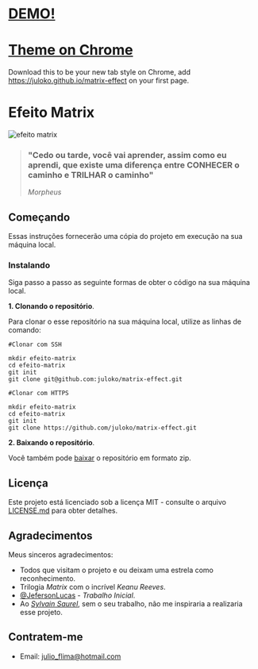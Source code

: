 # [DEMO!](https://juloko.github.io/matrix-effect/)

# [Theme on Chrome](https://chrome.google.com/webstore/detail/matrix-effect-chrome/hifkbbkonokckpinbkhkbhlemgpojbpk)
Download this to be your new tab style on Chrome, add https://juloko.github.io/matrix-effect on your first page.

# Efeito Matrix

![efeito matrix](https://user-images.githubusercontent.com/39635734/82733390-d26ea100-9ce9-11ea-8c9e-e66e80e7d83b.gif)

> ### "Cedo ou tarde, você vai aprender, assim como eu aprendi, que existe uma diferença entre CONHECER o caminho e TRILHAR o caminho" 
>_Morpheus_

## Começando

Essas instruções fornecerão uma cópia do projeto em execução na sua máquina local.

### Instalando
Siga passo a passo as seguinte formas de obter o código na sua máquina local.

**1. Clonando o repositório**.

Para clonar o esse repositório na sua máquina local, utilize as linhas de comando:

```
#Clonar com SSH

mkdir efeito-matrix
cd efeito-matrix
git init
git clone git@github.com:juloko/matrix-effect.git
```

```
#Clonar com HTTPS

mkdir efeito-matrix
cd efeito-matrix
git init
git clone https://github.com/juloko/matrix-effect.git
```

**2. Baixando o repositório**.

Você também pode [baixar](https://github.com/juloko/matrix-effect/archive/master.zip) o repositório em formato zip.


## Licença

Este projeto está licenciado sob a licença MIT - consulte o arquivo [LICENSE.md](https://github.com/juloko/matrix-effect/blob/master/LICENSE) para obter detalhes.

## Agradecimentos

Meus sinceros agradecimentos:
* Todos que visitam o projeto e ou deixam uma estrela como reconhecimento.
* Trilogia _Matrix_ com o incrível _Keanu Reeves_.
* [@JefersonLucas](https://github.com/JefersonLucas) - _Trabalho Inicial_.
* Ao _[Sylvain Saurel](https://play.google.com/store/apps/details?id=com.ssaurel.matrixeffect)_, sem o seu trabalho, não me inspiraria a realizaria esse projeto.

## Contratem-me

* Email: [julio_flima@hotmail.com](julio_flima@hotmail.com)
